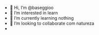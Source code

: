- 👋 Hi, I’m @baseggioo
- 👀 I’m interested in learn
- 🌱 I’m currently learning nothing
- 💞️ I’m looking to collaborate  com natureza
- 
